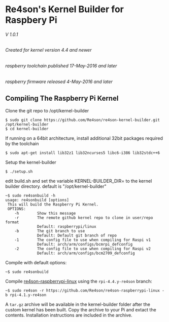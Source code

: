 # Re4son's Kernel Builder for Raspbery Pi
###### V 1.0.1
###### Created for kernel version 4.4 and newer
######             raspberry toolchain published 17-May-2016 and later
######             raspberry firmware released 4-May-2016 and later



## Compiling The Raspberry Pi Kernel

Clone the git repo to /opt/kernel-builder

```
$ sudo git clone https://github.com/Re4son/re4son-kernel-builder.git /opt/kernel-builder
$ cd kernel-builder
```

If running on a 64bit architecture, install additional 32bit packages required by the toolchain

```
$ sudo apt-get install lib32z1 lib32ncurses5 libc6-i386 lib32stdc++6
```

Setup the kernel-builder

```
$ ./setup.sh
```
edit build.sh and set the variable KERNEL-BUILDER_DIR= to the kernel builder directory.
default is "/opt/kernel-builder"

```
~$ sudo re4sonbuild -h
usage: re4sonbuild [options]
 This will build the Raspberry Pi Kernel.
 OPTIONS:
    -h        Show this message
    -r        The remote github kernel repo to clone in user/repo format
              Default: raspberrypi/linux
    -b        The git branch to use
              Default: Default git branch of repo
    -1        The config file to use when compiling for Raspi v1
              Default: arch/arm/configs/bcmrpi_defconfig
    -2        The config file to use when compiling for Raspi v2
              Default: arch/arm/configs/bcm2709_defconfig
```

Compile with default options:

```
~$ sudo re4sonbuild
```

Compile [re4son-raspberrypi-linux][1] using the `rpi-4.4.y-re4son` branch:

```
~$ sudo re4son -r https://github.com/Re4son/re4son-raspberrypi-linux -b rpi-4.1.y-re4son
```

A `tar.gz` archive will be available in the kernel-builder folder
after the custom kernel has been built. Copy the archive to your Pi and extact the
contents. Installation instructions are included in the archive.


[1]: https://github.com/Re4son/re4son-raspberrypi-linux

